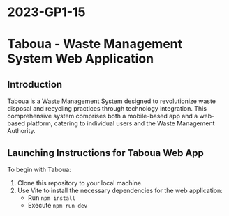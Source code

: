 # 2023-GP1-15
# Taboua - Waste Management System Web Application

## Introduction
Taboua is a Waste Management System designed to revolutionize waste disposal and recycling practices through technology integration. This comprehensive system comprises both a mobile-based app and a web-based platform, catering to individual users and the Waste Management Authority.


## Launching Instructions for Taboua Web App
To begin with Taboua:
1. Clone this repository to your local machine.
2. Use Vite to install the necessary dependencies for the web application:
   - Run `npm install`
   - Execute `npm run dev`

